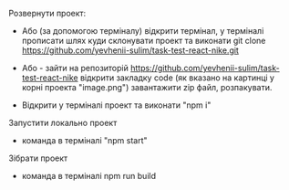   Розвернути проект:

- Або (за допомогою терміналу) відкрити термінал, у терміналі прописати шлях куди склонувати проект та виконати git clone https://github.com/yevhenii-sulim/task-test-react-nike.git

- Або - зайти на репозиторій https://github.com/yevhenii-sulim/task-test-react-nike відкрити закладку code (як вказано на картинці у корні проекта "image.png") завантажити zip файл, розпакувати.

- Відкрити у терміналі проект та виконати "npm i"

Запустити локально проект

- команда в терміналі "npm start"

 Зібрати проект

- команда в терміналі npm run build
